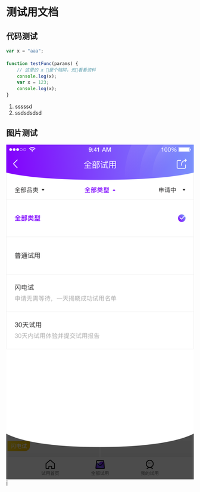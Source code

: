 # 测试用文档

## 代码测试

```javascript
var x = "aaa";

function testFunc(params) {
    // 这里的 x 是个陷阱，先看看资料
    console.log(x);
    var x = 123;
    console.log(x);
}
```

1. sssssd
2. ssdsdsdsd

## 图片测试

![测试用图片](/images/page-1-全部试用.png)Î
